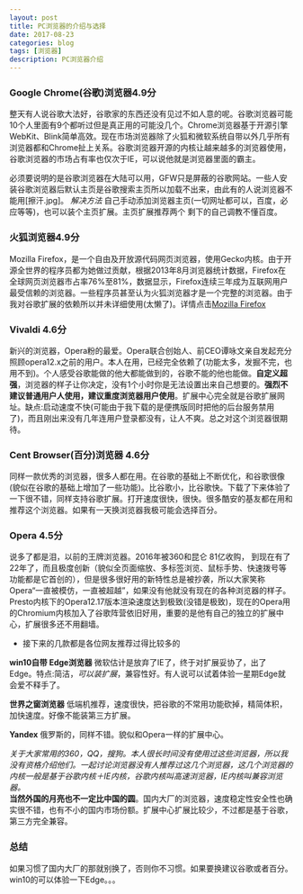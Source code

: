 ```yaml
---	
layout: post 
title: PC浏览器的介绍与选择 	
date: 2017-08-23 
categories: blog 	 
tags: [浏览器]  	
description: PC浏览器介绍 	
---  
```

   
   
### Google Chrome(谷歌)浏览器4.9分  

整天有人说谷歌大法好，谷歌家的东西还没有见过不如人意的呢。谷歌浏览器可能10个人里面有9个都听过但是真正用的可能没几个。Chrome浏览器基于开源引擎WebKit、Blink简单高效。现在市场浏览器除了火狐和微软系统自带以外几乎所有浏览器都和Chrome扯上关系。谷歌浏览器开源的内核让越来越多的浏览器使用，谷歌浏览器的市场占有率也仅次于IE，可以说他就是浏览器里面的霸主。  

必须要说明的是谷歌浏览器在大陆可以用，GFW只是屏蔽的谷歌网站。一些人安装谷歌浏览器后默认主页是谷歌搜索主页所以加载不出来，由此有的人说浏览器不能用[擦汗.jpg]。
*解决方法* 自己手动添加浏览器主页(一切网址都可以，百度，必应等等)，也可以装个主页扩展。主页扩展推荐两个 
剩下的自己调教不懂百度。

### 火狐浏览器4.9分  

Mozilla Firefox，是一个自由及开放源代码网页浏览器，使用Gecko内核。由于开源全世界的程序员都为她做过贡献，根据2013年8月浏览器统计数据，Firefox在全球网页浏览器市占率76%至81%，数据显示，Firefox连续三年成为互联网用户最受信赖的浏览器。一些程序员甚至认为火狐浏览器才是一个完整的浏览器。由于我对谷歌扩展的依赖所以并未详细使用(太懒了)。详情点击[Mozilla Firefox](https://wapbaike.baidu.com/item/Mozilla%20Firefox?bk_fr=chain_bottom)

###  Vivaldi 4.6分  

新兴的浏览器，Opera粉的最爱。Opera联合创始人、前CEO谭咏文亲自发起充分照顾opera12.x之前的用户。本人在用，已经完全依赖了(功能太多，发掘不完，也用不到)。个人感受谷歌能做的他大都能做到的，谷歌不能的他也能做。**自定义超强**，浏览器的样子让你决定，没有1个小时你是无法设置出来自己想要的。**强烈不建议普通用户人使用，建议重度浏览器用户使用**。扩展中心完全就是谷歌扩展网址。缺点:启动速度不快(可能由于我下载的是便携版同时把他的后台服务禁用了)，而且刚出来没有几年连用户登录都没有，让人不爽。总之对这个浏览器很期待。 

### Cent Browser(百分)浏览器  4.6分
 同样一款优秀的浏览器，很多人都在用。在谷歌的基础上不断优化，和谷歌很像(貌似在谷歌的基础上增加了一些功能)。比谷歌小，比谷歌快。下载了下来体验了一下很不错，同样支持谷歌扩展。打开速度很快，很快。很多酷安的基友都在用和推荐这个浏览器。如果有一天换浏览器我极可能会选择百分。

###  Opera 4.5分  

说多了都是泪，以前的王牌浏览器。2016年被360和昆仑 81亿收购， 到现在有了22年了，而且极度创新（貌似全页面缩放、多标签浏览、鼠标手势、快速拨号等功能都是它首创的），但是很多很好用的新特性总是被抄袭，所以大家笑称Opera“一直被模仿，一直被超越”，如果没有他就没有现在的各种浏览器的样子。Presto内核下的Opera12.17版本渲染速度达到极致(没错是极致)，现在的Opera用的Chromium内核加入了谷歌阵营依旧好用，重要的是他有自己的独立的扩展中心，扩展很多还不用翻墙。
*  接下来的几款都是各位网友推荐过得比较多的    

**win10自带 Edge浏览器**   微软估计是放弃了IE了，终于对扩展妥协了，出了Edge。特点:简洁，*可以装扩展*，兼容性好。有人说可以试着体验一星期Edge就会爱不释手了。   

**世界之窗浏览器** 低端机推荐，速度很快，把谷歌的不常用功能砍掉，精简体积，加快速度。好像不能装第三方扩展。  

**Yandex**     俄罗斯的，同样不错。貌似和Opera一样的扩展中心。

*关于大家常用的360，QQ，搜狗。本人很长时间没有使用过这些浏览器，所以我没有资格介绍他们。一起讨论浏览器没有人推荐过这几个浏览器，这几个浏览器的内核一般是基于谷歌内核＋IE内核，谷歌内核叫高速浏览器，IE内核叫兼容浏览器。*      
 **当然外国的月亮也不一定比中国的圆**。国内大厂的浏览器，速度稳定性安全性也确实很不错，也有不小的国内市场份额。扩展中心扩展比较少，不过都是基于谷歌，第三方完全兼容。
### 总结
如果习惯了国内大厂的那就别换了，否则你不习惯。如果要换建议谷歌或者百分。win10的可以体验一下Edge。。。
